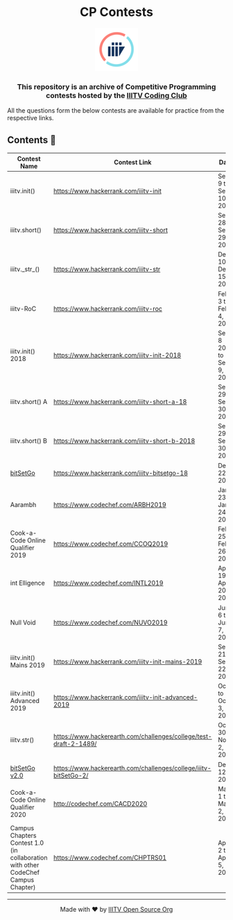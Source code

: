 <h1 align='center'>CP Contests</h1>

<p align='center'><img src='logo_trans.png'></p>

<h3 align='center'> This repository is an archive of Competitive Programming contests hosted by the <a href='https://twitter.com/iiitvcc'>IIITV Coding Club</a></h3>

All the questions form the below contests are available for practice from the respective links.

## Contents 📄

Contest Name | Contest Link | Date | Platform |
--- | --- | --- | -- |
iiitv.init() | https://www.hackerrank.com/iiitv-init | Sept 9 to Sept 10, 2017 | HackerRank
iiitv.short() | https://www.hackerrank.com/iiitv-short | Sep 28 to Sep 29, 2017 | HackerRank
iiitv.\_str\_() | https://www.hackerrank.com/iiitv-str | Dec 10 to Dec 15, 2017 |HackerRank
iiitv-RoC | https://www.hackerrank.com/iiitv-roc | Feb 3 to Feb 4, 2018 | HackerRank
iiitv.init() 2018 | https://www.hackerrank.com/iiitv-init-2018 | Sep 8 2018 to Sep 9, 2018 | HackerRank
iiitv.short() A | https://www.hackerrank.com/iiitv-short-a-18 | Sep 29 to Sep 30, 2018 | HackerRank
iiitv.short() B | https://www.hackerrank.com/iiitv-short-b-2018 | Sep 29 to Sep 30, 2018 | HackerRank
[bitSetGo](bitSetGo/) | https://www.hackerrank.com/iiitv-bitsetgo-18 | Dec 22, 2018 | HackerRank
Aarambh | https://www.codechef.com/ARBH2019 | Jan 23 to Jan 24, 2019 | CodeChef
Cook-a-Code Online Qualifier 2019 | https://www.codechef.com/CCOQ2019 | Feb 25 to Feb 26, 2019 | CodeChef
int Elligence | https://www.codechef.com/INTL2019 | Apr 19 to Apr 20, 2019 | CodeChef
Null Void | https://www.codechef.com/NUVO2019 | June 6 to June 7, 2019 | CodeChef
iiitv.init() Mains 2019 | https://www.hackerrank.com/iiitv-init-mains-2019 | Sept 21 to Sept 22, 2019 | HackerRank
iiitv.init() Advanced 2019 | https://www.hackerrank.com/iiitv-init-advanced-2019 | Oct 2 to Oct 3, 2019 | HackerRank
iiitv.str() | https://www.hackerearth.com/challenges/college/test-draft-2-1489/ | Oct 30 to Nov 2, 2019 | HackerEarth
[bitSetGo v2.0](bitSetGo-v2.0/) | https://www.hackerearth.com/challenges/college/iiitv-bitSetGo-2/ | Dec 12, 2019 | HackerEarth
Cook-a-Code Online Qualifier 2020 | http://codechef.com/CACD2020 | Mar 1 to Mar 2, 2020 | CodeChef
Campus Chapters Contest 1.0 (in collaboration with other CodeChef Campus Chapter) | https://www.codechef.com/CHPTRS01 | Apr 2 to Apr 5, 2020 | CodeChef

---

<p align='center'>Made with ❤️ by <a href='https://github/iiitv'>IIITV Open Source Org</a></p>
